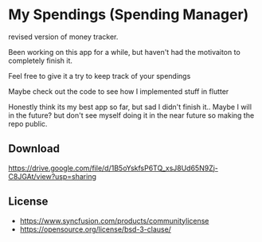 # My Spendings (Spending Manager)

revised version of money tracker.

Been working on this app for a while, but haven't had the motivaiton to completely finish it. 

Feel free to give it a try to keep track of your spendings

Maybe check out the code to see how I implemented stuff in flutter

Honestly think its my best app so far, but sad I didn't finish it.. Maybe I will in the future? but don't see myself doing it in the near future so making the repo public.

## Download
https://drive.google.com/file/d/1B5oYskfsP6TQ_xsJ8Ud65N9Zj-C8JGAt/view?usp=sharing

## License
- https://www.syncfusion.com/products/communitylicense
- https://opensource.org/license/bsd-3-clause/
